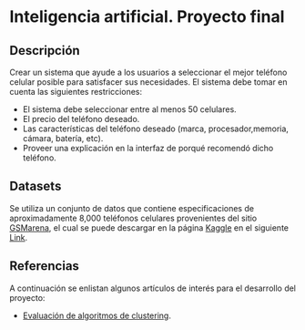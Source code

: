 # Inteligencia artificial. Proyecto final

## Descripción
Crear un sistema que ayude a los usuarios a seleccionar el mejor teléfono celular posible para satisfacer sus necesidades. El sistema debe tomar en cuenta las siguientes restricciones:
* El sistema debe seleccionar entre al menos 50 celulares.
* El precio del teléfono deseado.
* Las características del teléfono deseado (marca, procesador,memoria, cámara, batería, etc).
* Proveer una explicación en la interfaz de porqué recomendó dicho
teléfono.

## Datasets
Se utiliza un conjunto de datos que contiene especificaciones de aproximadamente 8,000 teléfonos celulares provenientes del sitio [GSMarena](https://www.gsmarena.com/), el cual se puede descargar en la página [Kaggle](https://www.kaggle.com/) en el siguiente [Link](https://www.kaggle.com/arwinneil/gsmarena-phone-dataset).

## Referencias
A continuación se enlistan algunos artículos de interés para el desarrollo del proyecto:
* [Evaluación de algoritmos de clustering](https://towardsdatascience.com/clustering-evaluation-strategies-98a4006fcfc).